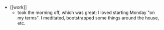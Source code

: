 - [[work]]
    - took the morning off, which was great; I loved starting Monday "on my terms". I meditated, bootstrapped some things around the house, etc.
